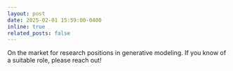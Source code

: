 ```yaml
---
layout: post
date: 2025-02-01 15:59:00-0400
inline: true
related_posts: false
---
```


On the market for research positions in generative modeling. If you know of a suitable role, please reach out!
